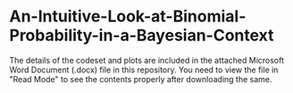 # An-Intuitive-Look-at-Binomial-Probability-in-a-Bayesian-Context

The details of the codeset and plots are included in the attached Microsoft Word Document (.docx) file in this repository. 
You need to view the file in "Read Mode" to see the contents properly after downloading the same.
